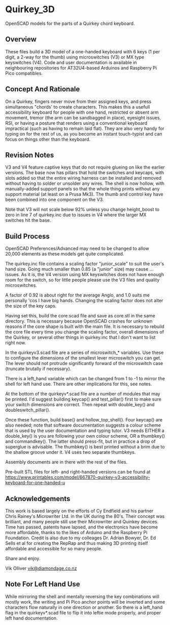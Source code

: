 # Quirkey_3D
OpenSCAD models for the parts of a Quirkey chord keyboard.

## Overview
These files build a 3D model of a one-handed keyboard with 6 keys (1 per digit, a 2-way for the thumb) using microswitches (V3) or MX type keyswitches (V4). Code and user documentation is available in neighbouring repositories for AT32U4-based Arduinos and Raspberry Pi Pico compatibles.

## Concept And Rationale
On a Quirkey, fingers never move from their assigned keys, and press simultaneous "chords' to create characters. This makes this a usefull accessibility keyboard for people with one hand, restricted or absent arm movement, tremor (the arm can be sandbagged in place), eyesight issues, RSI, or having a posture that renders using a conventional keyboard impractical (such as having to remain laid flat). They are also very handy for typing on for the rest of us, as you become an instant touch-typist and can focus on things other than the keyboard.

## Revision Notes
V3 and V4 feature captive keys that do not require glueing on like the earlier versions. The base now has pillars that hold the switches and keycaps, with slots added so that the entire wiring harness can be installed and removed without having to solder or unsolder any wires. The shell is now hollow, with manually-added support panels so that the whole thing prints without any support material (at least on a Prusa Mk3). The thumb and control key have been combined into one component on the V3.

Note that V3 will not scale below 92% unless you change height_boost to zero in line 7 of quirkey.inc due to issues in V4 where the larger MX switches hit the base.

## Build Process

OpenSCAD Preferences/Advanced may need to be changed to allow 20,000 elements as these models get quite complicated.

The quirkey.inc file contains a scaling factor "junior_scale" to suit the user's hand size. Going much smaller than 0.85 (a "junior" size) may cause ... issues. As it is, the V4 version using MX keyswitches does not have enough room for the switch, so for little people please use the V3 files and quality microswitches.

A factor of 0.92 is about right for the average Anglo, and 1.0 suits me personally 'cos I have big hands. Changing the scaling factor does not alter the size of the key caps.

Having set this, build the core.scad file and save as core.stl in the same directory. This is necessary because OpenSCAD crashes for unknown reasons if the core shape is built with the main file. It is necessary to rebuild the core file every time you change the scaling factor, overall dimensions of the Quirkey, or several other things in quirkey.inc that I don't want to list right now.

In the quirkeyv3.scad file are a series of microswitch_* variables. Use these to configure the dimensions of the smallest lever microswitch you can get. The lever should not protrude significantly forward of the microswitch case (truncate brutally if necessary).

There is a left_hand variable which can be changed from 1 to -1 to mirror the shell for left hand use. There are other implications for this, see notes.

At the bottom of the quirkeyv*.scad file are a number of modules that may be printed. I'd suggest building keycap() and test_pillar() first to make sure your switch dimensions are correct. Then repeat with double_key() and doubleswitch_pillar().

Once these function, build base() and hollow_top_shell(). Four keycap() are also needed; note that software documentation suggests a colour scheme that is used by the user documentation and typing tutor.
V3 needs EITHER a double_key() is you are following your own colour scheme, OR a thumbkey() and commandkey(). The latter should press-fit, but in practice a drop of superglue is advisable. The thumbkey() is best printed without a brim due to the shallow groove under it. V4 uses two separate thumbkeys.

Assembly documents are in there with the rest of the files.

Pre-built STL files for left- and right-handed versions can be found at https://www.printables.com/model/667870-quirkey-v3-accessibility-keyboard-for-one-handed-u

## Acknowledgements
This work is based largely on the efforts of Cy Endfield and his partner Chris Rainey's Microwriter Ltd. in the UK during the 80's. Their concept was brilliant, and many people still use their Microwriter and Quinkey devices. Time has passed, patents have lapsed, and the electronics have become more affordable, thanks to the likes of Arduino and the Raspberry Pi Foundation. Credit is also due to my colleages Dr. Adrian Bowyer, Dr. Ed Sells et al for creating the RepRap and thus making 3D printing itself affordable and accessible for so many people.

Share and enjoy.

Vik Olliver
vik@diamondage.co.nz

## Note For Left Hand Use
While mirroring the shell and mentally reversing the key combinations will mostly work, the writing and Pi Pico anchor points will be inverted and some characters flow naturally in one direction or another. So there is a left_hand flag in the quirkeyv*.scad file to flip it into leftie mode properly, and proper left hand documentation.


